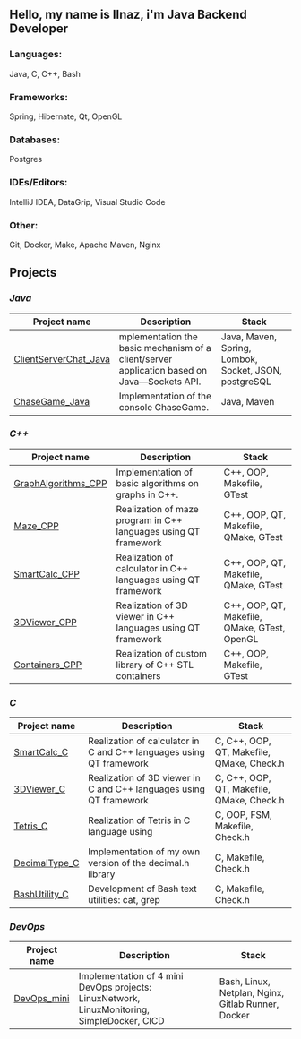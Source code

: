 
## Hello, my name is Ilnaz, i'm Java Backend Developer

### Languages:

Java, C, C++, Bash


### Frameworks:

Spring, Hibernate, Qt, OpenGL


### Databases:

Postgres

### IDEs/Editors:

IntelliJ IDEA, DataGrip, Visual Studio Code

### Other:
Git, Docker, Make, Apache Maven, Nginx 


## Projects

### *Java*  
| Project name      | Description | Stack |
| ------------- | ------------------------ | ------------------------ |
| [ClientServerChat_Java ](https://github.com/irunazushan/ClientServerChat_Java ) |mplementation the basic mechanism of a client/server application based on Java—Sockets API. | Java, Maven, Spring, Lombok, Socket, JSON, postgreSQL |
| [ChaseGame_Java](https://github.com/irunazushan/ChaseGame_Java) |Implementation of the console ChaseGame. | Java, Maven |

### *C++*  
| Project name      | Description | Stack |
| ------------- | ------------------------ | ------------------------ |
| [GraphAlgorithms_CPP](https://github.com/irunazushan/GraphAlgorithms_CPP) | Implementation of basic algorithms on graphs in C++. | C++, OOP, Makefile, GTest |
| [Maze_CPP](https://github.com/irunazushan/Maze_CPP) | Realization of maze program in C++ languages using QT framework | C++, OOP, QT, Makefile, QMake, GTest |
| [SmartCalc_CPP](https://github.com/irunazushan/SmartCalc_CPP) | Realization of calculator in C++ languages using QT framework | C++, OOP, QT, Makefile, QMake, GTest |
| [3DViewer_CPP](https://github.com/irunazushan/3DViewer_CPP) | Realization of 3D viewer in C++ languages using QT framework  | C++, OOP, QT, Makefile, QMake, GTest, OpenGL |
| [Containers_CPP](https://github.com/irunazushan/Containers_CPP) | Realization of custom library of C++ STL containers |  C++, OOP, Makefile, GTest |

### *C*
| Project name      | Description | Stack |
| ------------- | ------------------------ | ------------------------ |
| [SmartCalc_C](https://github.com/irunazushan/SmartCalc_C) | Realization of calculator in C and C++ languages using QT framework |  C, C++, OOP, QT, Makefile, QMake, Check.h |
| [3DViewer_C](https://github.com/irunazushan/3DViewer_C) | Realization of 3D viewer in C and C++ languages using QT framework |  C, C++, OOP, QT, Makefile, QMake, Check.h |
| [Tetris_C](https://github.com/irunazushan/Tetris_C) | Realization of Tetris in C language using  |  C, OOP, FSM, Makefile, Check.h |
| [DecimalType_C](https://github.com/irunazushan/DecimalType_C) | Implementation of my own version of the decimal.h library | C, Makefile, Check.h |
| [BashUtility_C](https://github.com/irunazushan/BashUtility_C) | Development of Bash text utilities: cat, grep | C, Makefile, Check.h |

### *DevOps*
| Project name      | Description | Stack |
| ------------- | ------------------------ | ------------------------ |
| [DevOps_mini](https://github.com/irunazushan/DevOps_mini) | Implementation of 4 mini DevOps projects: LinuxNetwork, LinuxMonitoring, SimpleDocker, CICD| Bash, Linux, Netplan, Nginx, Gitlab Runner, Docker|
